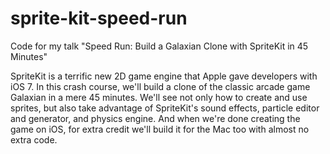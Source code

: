 sprite-kit-speed-run
====================

Code for my talk "Speed Run: Build a Galaxian Clone with SpriteKit in 45 Minutes"

SpriteKit is a terrific new 2D game engine that Apple gave developers with iOS 7. In this crash 
course, we'll build a clone of the classic arcade game Galaxian in a mere 45 minutes. We'll see 
not only how to create and use sprites, but also take advantage of SpriteKit's sound effects, 
particle editor and generator, and physics engine. And when we're done creating the game on iOS, 
for extra credit we'll build it for the Mac too with almost no extra code.

